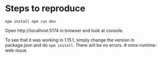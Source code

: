 # Steps to reproduce

`npm install npm run dev`

Open http://localhost:5174 in browser and look at console.

To see that it was working in 1.15.1, simply change the version in package.json and do `npm install`. There will be no errors. # onnx-runtime-web-issue

